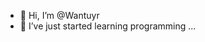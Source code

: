 - 👋 Hi, I’m @Wantuyr
- 🌱 I’ve just started learning programming ...

<!---
Wantuyr/Wantuyr is a ✨ special ✨ repository because its `README.md` (this file) appears on your GitHub profile.
You can click the Preview link to take a look at your changes.
--->
